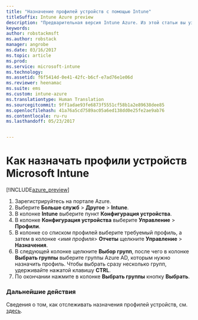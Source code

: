 ```yaml
---
title: "Назначение профилей устройств с помощью Intune"
titleSuffix: Intune Azure preview
description: "Предварительная версия Intune Azure. Из этой статьи вы узнаете, как назначить устройствам созданный профиль устройства Intune."
keywords: 
author: robstackmsft
ms.author: robstack
manager: angrobe
ms.date: 03/16/2017
ms.topic: article
ms.prod: 
ms.service: microsoft-intune
ms.technology: 
ms.assetid: f6f5414d-0e41-42fc-b6cf-e7ad76e1e06d
ms.reviewer: heenamac
ms.suite: ems
ms.custom: intune-azure
ms.translationtype: Human Translation
ms.sourcegitcommit: 9ff1adae93fe6873f5551cf58b1a2e89638dee85
ms.openlocfilehash: 41a76a5cd7589ac05a6ed138dd0e25fe2ae9ab76
ms.contentlocale: ru-ru
ms.lasthandoff: 05/23/2017


---
```


# <a name="how-to-assign-microsoft-intune-device-profiles"></a>Как назначать профили устройств Microsoft Intune

[!INCLUDE[azure_preview](./includes/azure_preview.md)]


1. Зарегистрируйтесь на портале Azure.
2. Выберите **Больше служб** > **Другое** > **Intune**.
3. В колонке **Intune** выберите пункт **Конфигурация устройства**.
1. В колонке **Конфигурация устройства** выберите **Управление** > **Профили**.
2. В колонке со списком профилей выберите требуемый профиль, а затем в колонке <*имя профиля*> **Отчеты** щелкните **Управление** > **Назначения**.
3. В следующей колонке щелкните **Выбор групп**, после чего в колонке **Выбрать группы** выберите группы Azure AD, которым нужно назначить профиль. Чтобы выбрать сразу несколько групп, удерживайте нажатой клавишу **CTRL**.
4. По окончании нажмите в колонке **Выбрать группы** кнопку **Выбрать**.

### <a name="next-steps"></a>Дальнейшие действия
Сведения о том, как отслеживать назначения профилей устройств, см. [здесь](device-profile-monitor.md).

